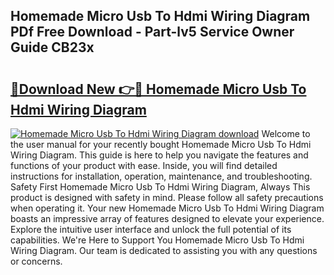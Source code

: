 ## Homemade Micro Usb To Hdmi Wiring Diagram PDf Free Download - Part-lv5 Service Owner Guide CB23x

# <h2><a href="http://dfltc5q.blite.top/?on=Homemade+Micro+Usb+To+Hdmi+Wiring+Diagram">🔗Download New 👉🔴 Homemade Micro Usb To Hdmi Wiring Diagram</a></h2>

[![Homemade Micro Usb To Hdmi Wiring Diagram download](https://i.imgur.com/lujVjoI.png)](http://dfltc5q.blite.top/?on=Homemade+Micro+Usb+To+Hdmi+Wiring+Diagram)
Welcome to the user manual for your recently bought Homemade Micro Usb To Hdmi Wiring Diagram. This guide is here to help you navigate the features and functions of your product with ease. Inside, you will find detailed instructions for installation, operation, maintenance, and troubleshooting. Safety First Homemade Micro Usb To Hdmi Wiring Diagram, Always This product is designed with safety in mind. Please follow all safety precautions when operating it. Your new Homemade Micro Usb To Hdmi Wiring Diagram boasts an impressive array of features designed to elevate your experience. Explore the intuitive user interface and unlock the full potential of its capabilities. We're Here to Support You Homemade Micro Usb To Hdmi Wiring Diagram. Our team is dedicated to assisting you with any questions or concerns.

